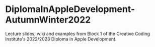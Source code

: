 # DiplomaInAppleDevelopment-AutumnWinter2022
Lecture slides, wiki and examples from Block 1 of the Creative Coding Institute's 2022/2023 Diploma in Apple Development.
